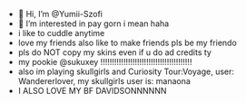 - 👋 Hi, I’m @Yumii-Szofi
- 👀 I’m interested in pay gorn i mean haha 
- i like to cuddle anytime
- love my friends also like to make friends pls be my friendo
- pls do NOT copy my skins even if u do ad credits ty
- my pookie @sukuxey !!!!!!!!!!!!!!!!!!!!!!!!!!!!!!!!!!!!!!!!
- also im playing skullgirls and Curiosity Tour:Voyage, user:  Wandererlover, my skullgirls user is: manaona
- I ALSO LOVE MY BF DAVIDSONNNNNN 



